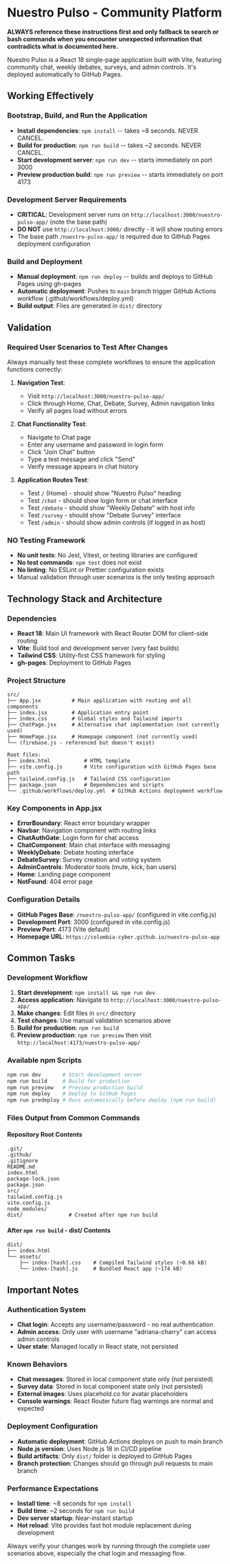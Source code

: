 # Nuestro Pulso - Community Platform

**ALWAYS reference these instructions first and only fallback to search or bash commands when you encounter unexpected information that contradicts what is documented here.**

Nuestro Pulso is a React 18 single-page application built with Vite, featuring community chat, weekly debates, surveys, and admin controls. It's deployed automatically to GitHub Pages.

## Working Effectively

### Bootstrap, Build, and Run the Application
- **Install dependencies**: `npm install` -- takes ~8 seconds. NEVER CANCEL.
- **Build for production**: `npm run build` -- takes ~2 seconds. NEVER CANCEL.
- **Start development server**: `npm run dev` -- starts immediately on port 3000
- **Preview production build**: `npm run preview` -- starts immediately on port 4173

### Development Server Requirements
- **CRITICAL**: Development server runs on `http://localhost:3000/nuestro-pulso-app/` (note the base path)
- **DO NOT** use `http://localhost:3000/` directly - it will show routing errors
- The base path `/nuestro-pulso-app/` is required due to GitHub Pages deployment configuration

### Build and Deployment
- **Manual deployment**: `npm run deploy` -- builds and deploys to GitHub Pages using gh-pages
- **Automatic deployment**: Pushes to `main` branch trigger GitHub Actions workflow (.github/workflows/deploy.yml)
- **Build output**: Files are generated in `dist/` directory

## Validation

### Required User Scenarios to Test After Changes
Always manually test these complete workflows to ensure the application functions correctly:

1. **Navigation Test**: 
   - Visit `http://localhost:3000/nuestro-pulso-app/`
   - Click through Home, Chat, Debate, Survey, Admin navigation links
   - Verify all pages load without errors

2. **Chat Functionality Test**:
   - Navigate to Chat page
   - Enter any username and password in login form
   - Click "Join Chat" button
   - Type a test message and click "Send"
   - Verify message appears in chat history

3. **Application Routes Test**:
   - Test `/` (Home) - should show "Nuestro Pulso" heading
   - Test `/chat` - should show login form or chat interface
   - Test `/debate` - should show "Weekly Debate" with host info
   - Test `/survey` - should show "Debate Survey" interface
   - Test `/admin` - should show admin controls (if logged in as host)

### NO Testing Framework
- **No unit tests**: No Jest, Vitest, or testing libraries are configured
- **No test commands**: `npm test` does not exist
- **No linting**: No ESLint or Prettier configuration exists
- Manual validation through user scenarios is the only testing approach

## Technology Stack and Architecture

### Dependencies
- **React 18**: Main UI framework with React Router DOM for client-side routing
- **Vite**: Build tool and development server (very fast builds)
- **Tailwind CSS**: Utility-first CSS framework for styling
- **gh-pages**: Deployment to GitHub Pages

### Project Structure
```
src/
├── App.jsx          # Main application with routing and all components
├── index.jsx        # Application entry point
├── index.css        # Global styles and Tailwind imports
├── ChatPage.jsx     # Alternative chat implementation (not currently used)
├── HomePage.jsx     # Homepage component (not currently used)
└── (firebase.js - referenced but doesn't exist)

Root files:
├── index.html           # HTML template
├── vite.config.js       # Vite configuration with GitHub Pages base path
├── tailwind.config.js   # Tailwind CSS configuration
├── package.json         # Dependencies and scripts
└── .github/workflows/deploy.yml  # GitHub Actions deployment workflow
```

### Key Components in App.jsx
- **ErrorBoundary**: React error boundary wrapper
- **Navbar**: Navigation component with routing links
- **ChatAuthGate**: Login form for chat access
- **ChatComponent**: Main chat interface with messaging
- **WeeklyDebate**: Debate hosting interface
- **DebateSurvey**: Survey creation and voting system
- **AdminControls**: Moderator tools (mute, kick, ban users)
- **Home**: Landing page component
- **NotFound**: 404 error page

### Configuration Details
- **GitHub Pages Base**: `/nuestro-pulso-app/` (configured in vite.config.js)
- **Development Port**: 3000 (configured in vite.config.js)
- **Preview Port**: 4173 (Vite default)
- **Homepage URL**: `https://colombia-cyber.github.io/nuestro-pulso-app`

## Common Tasks

### Development Workflow
1. **Start development**: `npm install && npm run dev`
2. **Access application**: Navigate to `http://localhost:3000/nuestro-pulso-app/`
3. **Make changes**: Edit files in `src/` directory
4. **Test changes**: Use manual validation scenarios above
5. **Build for production**: `npm run build`
6. **Preview production**: `npm run preview` then visit `http://localhost:4173/nuestro-pulso-app/`

### Available npm Scripts
```bash
npm run dev       # Start development server
npm run build     # Build for production  
npm run preview   # Preview production build
npm run deploy    # Deploy to GitHub Pages
npm run predeploy # Runs automatically before deploy (npm run build)
```

### Files Output from Common Commands

#### Repository Root Contents
```
.git/
.github/
.gitignore
README.md
index.html
package-lock.json
package.json
src/
tailwind.config.js
vite.config.js
node_modules/
dist/               # Created after npm run build
```

#### After `npm run build` - dist/ Contents
```
dist/
├── index.html
└── assets/
    ├── index-[hash].css    # Compiled Tailwind styles (~0.66 kB)
    └── index-[hash].js     # Bundled React app (~174 kB)
```

## Important Notes

### Authentication System
- **Chat login**: Accepts any username/password - no real authentication
- **Admin access**: Only user with username "adriana-charry" can access admin controls
- **User state**: Managed locally in React state, not persisted

### Known Behaviors
- **Chat messages**: Stored in local component state only (not persisted)
- **Survey data**: Stored in local component state only (not persisted)  
- **External images**: Uses placehold.co for avatar placeholders
- **Console warnings**: React Router future flag warnings are normal and expected

### Deployment Configuration
- **Automatic deployment**: GitHub Actions deploys on push to main branch
- **Node.js version**: Uses Node.js 18 in CI/CD pipeline
- **Build artifacts**: Only `dist/` folder is deployed to GitHub Pages
- **Branch protection**: Changes should go through pull requests to main branch

### Performance Expectations
- **Install time**: ~8 seconds for `npm install`
- **Build time**: ~2 seconds for `npm run build`
- **Dev server startup**: Near-instant startup
- **Hot reload**: Vite provides fast hot module replacement during development

Always verify your changes work by running through the complete user scenarios above, especially the chat login and messaging flow.